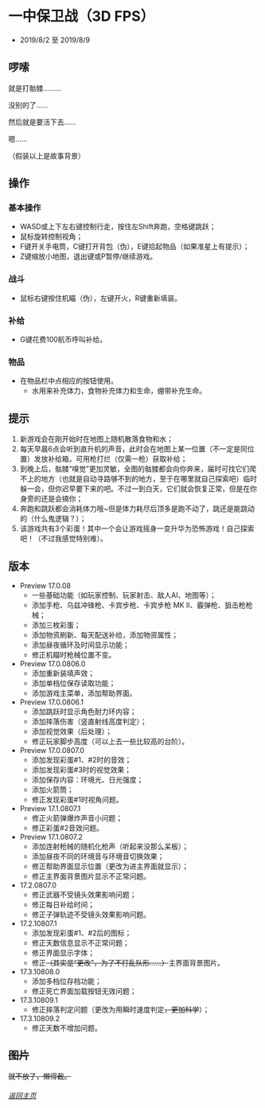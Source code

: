 # 一中保卫战（3D FPS）

- 2019/8/2 至 2019/8/9

## 啰嗦

就是打骷髅………

没别的了……

然后就是要活下去……

嗯……

（假装以上是故事背景）

## 操作

### 基本操作

- WASD或上下左右键控制行走，按住左Shift奔跑，空格键跳跃；
- 鼠标旋转控制视角；
- F键开关手电筒，C键打开背包（伪），E键拾起物品（如果准星上有提示）；
- Z键缩放小地图，退出键或P暂停/继续游戏。

### 战斗

- 鼠标右键按住机瞄（伪），左键开火，R键重新填装。

### 补给

- G键花费100航币呼叫补给。

### 物品

- 在物品栏中点相应的按钮使用。
  - 水用来补充体力，食物补充体力和生命，绷带补充生命。

## 提示

1. 新游戏会在刚开始时在地图上随机散落食物和水；
2. 每天早晨6点会听到直升机的声音，此时会在地图上某一位置（不一定是同位置）发放补给箱，可用枪打烂（仅需一枪）获取补给；
3. 到晚上后，骷髅“嗅觉”更加灵敏，全图的骷髅都会向你奔来，届时可找它们爬不上的地方（也就是自动寻路够不到的地方，至于在哪里就自己探索吧）临时躲一会，但你迟早要下来的吧。不过一到白天，它们就会恢复正常，但是在你身旁的还是会搞你；
4. 奔跑和跳跃都会消耗体力哦~但是体力耗尽后顶多是跑不动了，跳还是能跳动的（什么鬼逻辑？）；
5. 该游戏共有3个彩蛋！其中一个会让游戏摇身一变升华为恐怖游戏！自己探索吧！（不过我感觉特别难）。

## 版本

- Preview 17.0.08
  - 一些基础功能（如玩家控制、玩家射击、敌人AI、地图等）；
  - 添加手枪、乌兹冲锋枪、卡宾步枪、卡宾步枪 MK II、霰弹枪、狙击枪枪械；
  - 添加三枚彩蛋；
  - 添加物资刷新、每天配送补给，添加物资属性；
  - 添加昼夜循环及时间显示功能；
  - 修正机瞄时枪械位置不变。
- Preview 17.0.0806.0
  - 添加重新装填声效；
  - 添加单档位保存读取功能；
  - 添加游戏主菜单，添加帮助界面。
- Preview 17.0.0806.1
  - 添加跳跃时显示角色耐力环内容；
  - 添加摔落伤害（竖直射线高度判定）；
  - 添加视觉效果（后处理）；
  - 修正玩家脚步高度（可以上去一些比较高的台阶）。
- Preview 17.0.0807.0
  - 添加发现彩蛋#1、#2时的音效；
  - 添加发现彩蛋#3时的视觉效果；
  - 添加保存内容：环境光、日光强度；
  - 添加火箭筒；
  - 修正发现彩蛋#1时视角问题。
- Preview 17.1.0807.1
  - 修正火箭弹爆炸声音小问题；
  - 修正彩蛋#2音效问题。
- Preview 17.1.0807.2
  - 添加连射枪械的随机化枪声（听起来没那么呆板）；
  - 添加昼夜不同的环境音与环境音切换效果；
  - 修正帮助界面显示位置（更改为进主界面就显示）；
  - 修正主界面背景图片显示不正常问题。
- 17.2.0807.0
  - 修正武器不受镜头效果影响问题；
  - 修正每日补给时间；
  - 修正子弹轨迹不受镜头效果影响问题。
- 17.2.10807.1
  - 添加发现彩蛋#1、#2后的图标；
  - 修正天数信息显示不正常问题；
  - 修正界面显示字体；
  - 修正~~（其实是“更改”，为了不打乱队形……）~~主界面背景图片。
- 17.3.10808.0
  - 添加多档位存档功能；
  - 修正死亡界面加载按钮无效问题；
- 17.3.10809.1
  - 修正摔落判定问题（更改为用瞬时速度判定~~，更加科学~~）；
- 17.3.10809.2
  - 修正天数不增加问题。



## ~~图片~~

~~就不放了，懒得截。~~

###### [返回主页](index.md)